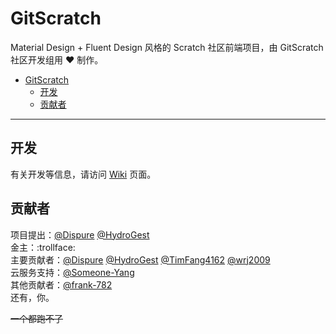 # GitScratch
Material Design + Fluent Design 风格的 Scratch 社区前端项目，由 GitScratch 社区开发组用 ❤️ 制作。  

- [GitScratch](#gitscratch)
  - [开发](#开发)
  - [贡献者](#贡献者)

***

## 开发
有关开发等信息，请访问 [Wiki](https://github.com/UniScratch/GitScratchFrontend/wiki) 页面。

## 贡献者

项目提出：[@Dispure](https://github.com/Dispure) [@HydroGest](https://github.com/HydroGest)  
金主：:trollface:  
主要贡献者：[@Dispure](https://github.com/Dispure) [@HydroGest](https://github.com/HydroGest) [@TimFang4162](https://github.com/TimFang4162) [@wrj2009](https://github.com/wrj2009)  
云服务支持：[@Someone-Yang](https://github.com/Someone-Yang)  
其他贡献者：[@frank-782](https://github.com/frank-782)  
还有，你。  

~~一个都跑不了~~  
